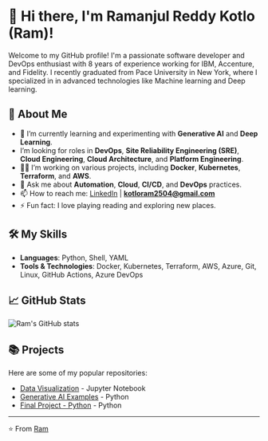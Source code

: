 # 👋 Hi there, I'm Ramanjul Reddy Kotlo (Ram)!


Welcome to my GitHub profile! I'm a passionate software developer and DevOps enthusiast with 8 years of experience working for IBM, Accenture, and Fidelity. I recently graduated from Pace University in New York, where I specialized in in advanced technologies like Machine learning and Deep learning. 

## 🚀 About Me

- 🌱 I’m currently learning and experimenting with **Generative AI** and **Deep Learning**.
- I’m looking for roles in **DevOps**, **Site Reliability Engineering (SRE)**, **Cloud Engineering**, **Cloud Architecture**, and **Platform Engineering**.
- 👨‍💻 I’m working on various projects, including **Docker**, **Kubernetes**, **Terraform**, and **AWS**.
- 💬 Ask me about **Automation**, **Cloud**, **CI/CD**, and **DevOps** practices.
- 📫 How to reach me: [LinkedIn](https://www.linkedin.com/in/ramanjulreddy-kotlo) | **kotloram2504@gmail.com**
- ⚡ Fun fact: I love playing reading and exploring new places.

## 🛠️ My Skills

- **Languages**: Python, Shell, YAML
- **Tools & Technologies**: Docker, Kubernetes, Terraform, AWS, Azure, Git, Linux, GitHub Actions, Azure DevOps

## 📈 GitHub Stats

![Ram's GitHub stats](https://github-readme-stats.vercel.app/api?username=ramanjulreddykotlo&show_icons=true&theme=radical)

## 📚 Projects

Here are some of my popular repositories:

- [Data Visualization](https://github.com/ramanjulreddykotlo/Data_Visualization) - Jupyter Notebook
- [Generative AI Examples](https://github.com/ramanjulreddykotlo/GenerativeAIExamples) - Python
- [Final Project - Python](https://github.com/ramanjulreddykotlo/final_project-python) - Python


---

⭐️ From [Ram](https://github.com/ramanjulreddykotlo)
